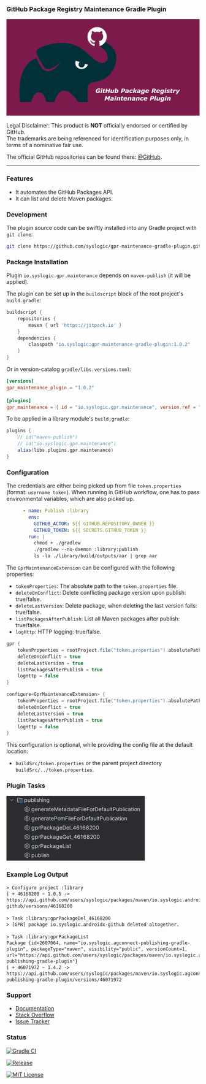 ### GitHub Package Registry Maintenance Gradle Plugin

![Social Media Preview](https://raw.githubusercontent.com/syslogic/gpr-maintenance-gradle-plugin/master/screenshots/repository.png)

Legal Disclaimer: This product is **NOT** officially endorsed or certified by GitHub.<br/>
The trademarks are being referenced for identification purposes only, in terms of a nominative fair use.

The official GitHub repositories can be found there: [@GitHub](https://github.com/orgs/GitHub/repositories).

 ---
### Features

- It automates the GitHub Packages API.
- It can list and delete Maven packages.

### Development

The plugin source code can be swiftly installed into any Gradle project with `git clone`:

````bash
git clone https://github.com/syslogic/gpr-maintenance-gradle-plugin.git ./buildSrc
````

### Package Installation

Plugin `io.syslogic.gpr.maintenance` depends on `maven-publish` (it will be applied).

The plugin can be set up in the `buildscript` block of the root project's `build.gradle`:
````groovy
buildscript {
    repositories {
        maven { url 'https://jitpack.io' }
    }
    dependencies {
        classpath "io.syslogic:gpr-maintenance-gradle-plugin:1.0.2"
    }
}
````

Or in version-catalog `gradle/libs.versions.toml`:
````toml
[versions]
gpr_maintenance_plugin = "1.0.2"

[plugins]
gpr_maintenance = { id = "io.syslogic.gpr.maintenance", version.ref = "gpr_maintenance_plugin" }
````

To be applied in a library module's `build.gradle`:
````groovy
plugins {
    // id("maven-publish")    
    // id("io.syslogic.gpr.maintenance")
    alias(libs.plugins.gpr.maintenance)
}
````

### Configuration

The credentials are either being picked up from file `token.properties` (format: `username token`).
When running in GitHub workflow, one has to pass environmental variables, which are also picked up.  

````yaml
      - name: Publish :library
        env:
          GITHUB_ACTOR: ${{ GITHUB.REPOSITORY_OWNER }}
          GITHUB_TOKEN: ${{ SECRETS.GITHUB_TOKEN }}
        run: |
          chmod + ./gradlew
          ./gradlew --no-daemon :library:publish
          ls -la ./library/build/outputs/aar | grep aar
````
The `GprMaintenanceExtension` can be configured with the following properties:

- `tokenProperties`: The absolute path to the `token.properties` file.
- `deleteOnConflict`: Delete conflicting package version upon publish: true/false.
- `deleteLastVersion`: Delete package, when deleting the last version fails: true/false.
- `listPackagesAfterPublish`: List all Maven packages after publish: true/false.
- `logHttp`: HTTP logging: true/false.

````groovy
gpr {
    tokenProperties = rootProject.file("token.properties").absolutePath
    deleteOnConflict = true
    deleteLastVersion = true
    listPackagesAfterPublish = true
    logHttp = false
}
````

````kotlin
configure<GprMaintenanceExtension> {
    tokenProperties = rootProject.file("token.properties").absolutePath
    deleteOnConflict = true
    deleteLastVersion = true
    listPackagesAfterPublish = true
    logHttp = false
}
````

This configuration is optional, while providing the config file at the default location:

 - `buildSrc/token.properties` or the parent project directory `buildSrc/../token.properties`.

### Plugin Tasks

![Gradle Plugin Tasks](https://raw.githubusercontent.com/syslogic/gpr-maintenance-gradle-plugin/master/screenshots/screenshot_01.png)

### Example Log Output

    > Configure project :library
    | + 46168200 ~ 1.0.5 -> https://api.github.com/users/syslogic/packages/maven/io.syslogic.androidx-github/versions/46168200

    > Task :library:gprPackageDel_46168200
    > [GPR] package io.syslogic.androidx-github deleted altogether.

    > Task :library:gprPackageList
    Package {id=2607064, name="io.syslogic.agconnect-publishing-gradle-plugin", packageType="maven", visibility="public", versionCount=1, url="https://api.github.com/users/syslogic/packages/maven/io.syslogic.agconnect-publishing-gradle-plugin"}
    | + 46071972 ~ 1.4.2 -> https://api.github.com/users/syslogic/packages/maven/io.syslogic.agconnect-publishing-gradle-plugin/versions/46071972

### Support
- [Documentation](https://docs.github.com/en/rest/packages/packages)
- [Stack Overflow](https://stackoverflow.com/questions/tagged/github-package-registry)
- [Issue Tracker](https://github.com/syslogic/gpr-maintenance-gradle-plugin/issues)

### Status

[![Gradle CI](https://github.com/syslogic/gpr-maintenance-gradle-plugin/actions/workflows/gradle.yml/badge.svg)](https://github.com/syslogic/gpr-maintenance-gradle-plugin/actions/workflows/gradle.yml)

[![Release](https://jitpack.io/v/syslogic/gpr-maintenance-gradle-plugin.svg)](https://jitpack.io/#io.syslogic/gpr-maintenance-gradle-plugin)

[![MIT License](https://img.shields.io/github/license/syslogic/gpr-maintenance-gradle-plugin)](https://github.com/syslogic/gpr-maintenance-gradle-plugin/blob/master/LICENSE)<!-- @IGNORE PREVIOUS: link -->
